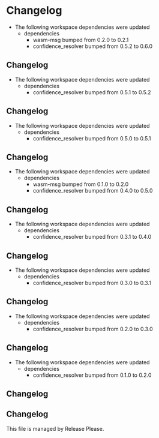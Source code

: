 # Changelog

* The following workspace dependencies were updated
  * dependencies
    * wasm-msg bumped from 0.2.0 to 0.2.1
    * confidence_resolver bumped from 0.5.2 to 0.6.0

## Changelog

* The following workspace dependencies were updated
  * dependencies
    * confidence_resolver bumped from 0.5.1 to 0.5.2

## Changelog

* The following workspace dependencies were updated
  * dependencies
    * confidence_resolver bumped from 0.5.0 to 0.5.1

## Changelog

* The following workspace dependencies were updated
  * dependencies
    * wasm-msg bumped from 0.1.0 to 0.2.0
    * confidence_resolver bumped from 0.4.0 to 0.5.0

## Changelog

* The following workspace dependencies were updated
  * dependencies
    * confidence_resolver bumped from 0.3.1 to 0.4.0

## Changelog

* The following workspace dependencies were updated
  * dependencies
    * confidence_resolver bumped from 0.3.0 to 0.3.1

## Changelog

* The following workspace dependencies were updated
  * dependencies
    * confidence_resolver bumped from 0.2.0 to 0.3.0

## Changelog

* The following workspace dependencies were updated
  * dependencies
    * confidence_resolver bumped from 0.1.0 to 0.2.0

## Changelog



## Changelog

This file is managed by Release Please.

